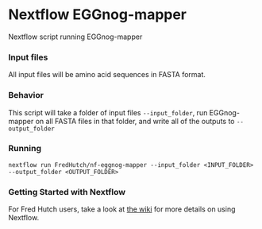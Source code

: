 # Nextflow EGGnog-mapper
Nextflow script running EGGnog-mapper


### Input files

All input files will be amino acid sequences in FASTA format.


### Behavior

This script will take a folder of input files `--input_folder`, run EGGnog-mapper on 
all FASTA files in that folder, and write all of the outputs to `--output_folder`

### Running

```
nextflow run FredHutch/nf-eggnog-mapper --input_folder <INPUT_FOLDER> --output_folder <OUTPUT_FOLDER>
```

### Getting Started with Nextflow

For Fred Hutch users, take a look at [the wiki](https://sciwiki.fredhutch.org/compdemos/nextflow/)
for more details on using Nextflow.

